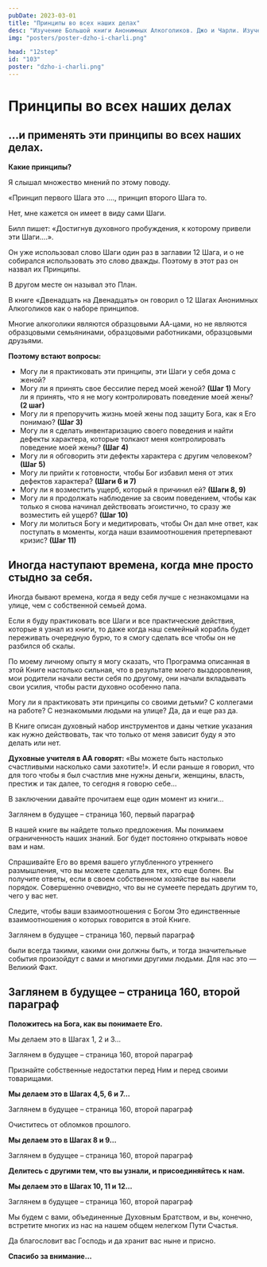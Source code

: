 ```yaml
---
pubDate: 2023-03-01
title: "Принципы во всех наших делах"
desc: "Изучение Большой книги Анонимных Алкоголиков. Джо и Чарли. Изучение БК. (102)"
img: "posters/poster-dzho-i-charli.png"

head: "12step"
id: "103"
poster: "dzho-i-charli.png"
---
```


# Принципы во всех наших делах

## …и применять эти принципы во всех наших делах.

**Какие принципы?**

Я слышал множество мнений по этому поводу.

«Принцип первого Шага это …., принцип второго Шага то.

Нет, мне кажется он имеет в виду сами Шаги.

Билл пишет: «Достигнув духовного пробуждения, к которому привели эти Шаги….».

Он уже использовал слово Шаги один раз в заглавии 12 Шага, и о не собирался использовать это слово дважды. Поэтому в этот раз он назвал их Принципы.

В другом месте он называл это План.

В книге «Двенадцать на Двенадцать» он говорил о 12 Шагах Анонимных Алкоголиков как о наборе принципов.

Многие алкоголики являются образцовыми АА-цами, но не являются образцовыми семьянинами, образцовыми работниками, образцовыми друзьями.

**Поэтому встают вопросы:**

- Могу ли я практиковать эти принципы, эти Шаги у себя дома с женой?
- Могу ли я принять свое бессилие перед моей женой? **(Шаг 1)**
  Могу ли я принять, что я не могу контролировать поведение моей жены? **(2 шаг)**
- Могу ли я препоручить жизнь моей жены под защиту Бога, как я Его понимаю? **(Шаг 3)**
- Могу ли я сделать инвентаризацию своего поведения и найти дефекты характера, которые толкают меня контролировать поведение моей жены? **(Шаг 4)**
- Могу ли я обговорить эти дефекты характера с другим человеком? **(Шаг 5)**
- Могу ли прийти к готовности, чтобы Бог избавил меня от этих дефектов характера? **(Шаги 6 и 7)**
- Могу ли я возместить ущерб, который я причинил ей? **(Шаги 8, 9)**
- Могу ли я продолжать наблюдение за своим поведением, чтобы как только я снова начинал действовать эгоистично, то сразу же возместить ей ущерб? **(Шаг 10)**
- Могу ли молиться Богу и медитировать, чтобы Он дал мне ответ, как поступать в моменты, когда наши взаимоотношения претерпевают кризис? **(Шаг 11)**

## Иногда наступают времена, когда мне просто стыдно за себя.

Иногда бывают времена, когда я веду себя лучше с незнакомцами на улице, чем с собственной семьей дома.

Если я буду практиковать все Шаги и все практические действия, которые я узнал из книги, то даже когда наш семейный корабль будет переживать очередную бурю, то я смогу сделать все чтобы он не разбился об скалы.

По моему личному опыту я могу сказать, что Программа описанная в этой Книге настолько сильная, что в результате моего выздоровления, мои родители начали вести себя по другому, они начали вкладывать свои усилия, чтобы расти духовно особенно папа.

Могу ли я практиковать эти принципы со своими детьми? С коллегами на работе? С незнакомыми людьми на улице? Да, да и еще раз да.

В Книге описан духовный набор инструментов и даны четкие указания как нужно действовать, так что только от меня зависит буду я это делать или нет.

**Духовные учителя в АА говорят:** «Вы можете быть настолько счастливыми насколько сами захотите!». И если раньше я говорил, что для того чтобы я был счастлив мне нужны деньги, женщины, власть, престиж и так далее, то сегодня я говорю себе…

В заключении давайте прочитаем еще один момент из книги…

Заглянем в будущее – страница 160, первый параграф

В нашей книге вы найдете только предложения. Мы понимаем ограниченность наших знаний. Бог будет постоянно открывать новое вам и нам.

Спрашивайте Его во время вашего углубленного утреннего размышления, что вы можете сделать для тех, кто еще болен. Вы получите ответы, если в своем собственном хозяйстве вы навели порядок. Совершенно очевидно, что вы не сумеете передать другим то, чего у вас нет.

Следите, чтобы ваши взаимоотношения с Богом
Это единственные взаимоотношения о которых говорится в этой Книге.

Заглянем в будущее – страница 160, первый параграф

были всегда такими, какими они должны быть, и тогда значительные события произойдут с вами и многими другими людьми. Для нас это — Великий Факт.

## Заглянем в будущее – страница 160, второй параграф

**Положитесь на Бога, как вы понимаете Его.**

Мы делаем это в Шагах 1, 2 и 3…

Заглянем в будущее – страница 160, второй параграф

Признайте собственные недостатки перед Ним и перед своими товарищами.

**Мы делаем это в Шагах 4,5, 6 и 7…**

Заглянем в будущее – страница 160, второй параграф

Очиститесь от обломков прошлого.

**Мы делаем это в Шагах 8 и 9…**

Заглянем в будущее – страница 160, второй параграф

**Делитесь с другими тем, что вы узнали, и присоединяйтесь к нам.**

**Мы делаем это в Шагах 10, 11 и 12…**

Заглянем в будущее – страница 160, второй параграф

Мы будем с вами, объединенные Духовным Братством, и вы, конечно, встретите многих из нас на нашем общем нелегком Пути Счастья.

Да благословит вас Господь и да хранит вас ныне и присно.

**Спасибо за внимание…**
